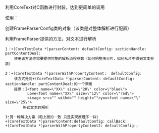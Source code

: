 利用CoreText对C函数进行封装，达到更简单的调用

使用：
   
   创建FrameParserConfig类的对象（该类是对整体解析进行配置）
   
   利用FrameParser提供的方法，对文本进行解析
   
    1：+(CoreTextData *)parserContent: defaultConfig: sectionHandle: partContentDeal:
        使用该方法你需要提供完整的解析流程参数（如何把整块分片，如何从片中得到文本参数）
    
    2：+(CoreTextData *)parserWithPropertyContent:  defaultConfig:
        该方式是对+(CoreTextData *)parserContent: defaultConfig: sectionHandle: partContentDeal:的一个调用 
        提供：I<font name=\"XX\" size=\"20\" color=\"blue\"> 
              Love<font name=\"XX\" size=\"12\" color=\"red\">
              <image src="" withd="" height="">you<font name=\"\" size=\"25\">
            格式文本的解析
            
    3:另一种解决方案（和上面的一致 只是实现原理不一样）        
    +(CoreTextData *)parserContent:defaultConfig: callBack:  
    +(CoreTextData *)parserWithPropertyContent2: defaultConfig:;       
